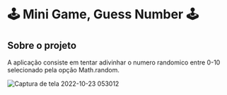 # 🕹️ Mini Game, Guess Number 🕹️

## Sobre o projeto 

A aplicação consiste em tentar adivinhar o numero randomico entre 0-10 selecionado pela opção Math.random.

![Captura de tela 2022-10-23 053012](https://user-images.githubusercontent.com/91861565/197382382-7c89cd5a-7e6d-4d50-8d50-a5ed879b9cb4.jpg)
